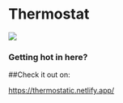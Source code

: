 # Thermostat

![](https://media.giphy.com/media/jjJAkt4gHUpK8/giphy.gif)

### Getting hot in here?

##Check it out on:

https://thermostatic.netlify.app/
